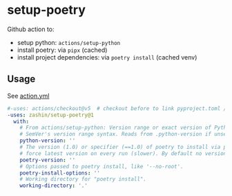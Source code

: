 # setup-poetry
Github action to:
- setup python: `actions/setup-python`
- install poetry: via `pipx` (cached)
- install project dependencies: via `poetry install` (cached venv)

## Usage
See [action.yml](action.yml)

```yaml
#-uses: actions/checkout@v5  # checkout before to link pyproject.toml / poetry.lock changes with cache.
-uses: zashin/setup-poetry@1
  with:
    # From actions/setup-python: Version range or exact version of Python or PyPy to use, using
    # SemVer's version range syntax. Reads from .python-version if unset.
    python-version: ''
    # The version (1.0) or specifier (==1.0) of poetry to install via pipx. Use 'latest' to
    # force latest version on every run (slower). By default no version is specified.
    poetry-version: ''
    # Options passed to poetry install, like '--no-root'.
    poetry-install-options: ''
    # Working directory for "poetry install".
    working-directory: '.'
```